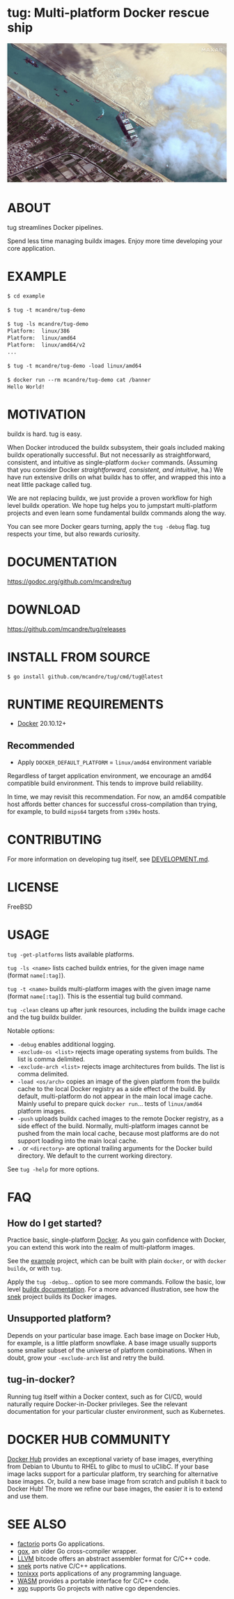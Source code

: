 # tug: Multi-platform Docker rescue ship

![logo](tug.png)

# ABOUT

tug streamlines Docker pipelines.

Spend less time managing buildx images. Enjoy more time developing your core application.

# EXAMPLE

```console
$ cd example

$ tug -t mcandre/tug-demo

$ tug -ls mcandre/tug-demo
Platform:  linux/386
Platform:  linux/amd64
Platform:  linux/amd64/v2
...

$ tug -t mcandre/tug-demo -load linux/amd64

$ docker run --rm mcandre/tug-demo cat /banner
Hello World!
```

# MOTIVATION

buildx is hard. tug is easy.

When Docker introduced the buildx subsystem, their goals included making buildx operationally successful. But not necessarily as straightforward, consistent, and intuitive as single-platform `docker` commands. (Assuming that you consider Docker *straightforward, consistent, and intuitive*, ha.) We have run extensive drills on what buildx has to offer, and wrapped this into a neat little package called tug.

We are not replacing buildx, we just provide a proven workflow for high level buildx operation. We hope tug helps you to jumpstart multi-platform projects and even learn some fundamental buildx commands along the way.

You can see more Docker gears turning, apply the `tug -debug` flag. tug respects your time, but also rewards curiosity.

# DOCUMENTATION

https://godoc.org/github.com/mcandre/tug

# DOWNLOAD

https://github.com/mcandre/tug/releases

# INSTALL FROM SOURCE

```console
$ go install github.com/mcandre/tug/cmd/tug@latest
```

# RUNTIME REQUIREMENTS

* [Docker](https://www.docker.com/) 20.10.12+

## Recommended

* Apply `DOCKER_DEFAULT_PLATFORM` = `linux/amd64` environment variable

Regardless of target application environment, we encourage an amd64 compatible build environment. This tends to improve build reliability.

In time, we may revisit this recommendation. For now, an amd64 compatible host affords better chances for successful cross-compilation than trying, for example, to build `mips64` targets from `s390x` hosts.

# CONTRIBUTING

For more information on developing tug itself, see [DEVELOPMENT.md](DEVELOPMENT.md).

# LICENSE

FreeBSD

# USAGE

`tug -get-platforms` lists available platforms.

`tug -ls <name>` lists cached buildx entries, for the given image name (format `name[:tag]`).

`tug -t <name>` builds multi-platform images with the given image name (format `name[:tag]`). This is the essential tug build command.

`tug -clean` cleans up after junk resources, including the buildx image cache and the tug buildx builder.

Notable options:

* `-debug` enables additional logging.
* `-exclude-os <list>` rejects image operating systems from builds. The list is comma delimited.
* `-exclude-arch <list>` rejects image architectures from builds. The list is comma delimited.
* `-load <os/arch>` copies an image of the given platform from the buildx cache to the local Docker registry as a side effect of the build. By default, multi-platform do not appear in the main local image cache. Mainly useful to prepare quick `docker run`... tests of `linux/amd64` platform images.
* `-push` uploads buildx cached images to the remote Docker registry, as a side effect of the build. Normally, multi-platform images cannot be pushed from the main local cache, because most platforms are do not support loading into the main local cache.
* `.` or `<directory>` are optional trailing arguments for the Docker build directory. We default to the current working directory.

See `tug -help` for more options.

# FAQ

## How do I get started?

Practice basic, single-platform [Docker](https://www.docker.com/). As you gain confidence with Docker, you can extend this work into the realm of multi-platform images.

See the [example](example/) project, which can be built with plain `docker`, or with `docker buildx`, or with `tug`.

Apply the `tug -debug`... option to see more commands. Follow the basic, low level [buildx documentation](https://docs.docker.com/buildx/working-with-buildx/). For a more advanced illustration, see how the [snek](https://github.com/mcandre/snek) project builds its Docker images.

## Unsupported platform?

Depends on your particular base image. Each base image on Docker Hub, for example, is a little platform snowflake. A base image usually supports some smaller subset of the universe of platform combinations. When in doubt, grow your `-exclude-arch` list and retry the build.

## tug-in-docker?

Running tug itself within a Docker context, such as for CI/CD, would naturally require Docker-in-Docker privileges. See the relevant documentation for your particular cluster environment, such as Kubernetes.

# DOCKER HUB COMMUNITY

[Docker Hub](https://hub.docker.com/) provides an exceptional variety of base images, everything from Debian to Ubuntu to RHEL to glibc to musl to uClibC. If your base image lacks support for a particular platform, try searching for alternative base images. Or, build a new base image from scratch and publish it back to Docker Hub! The more we refine our base images, the easier it is to extend and use them.

# SEE ALSO

* [factorio](https://github.com/mcandre/factorio) ports Go applications.
* [gox](https://github.com/mitchellh/gox), an older Go cross-compiler wrapper.
* [LLVM](https://llvm.org/) bitcode offers an abstract assembler format for C/C++ code.
* [snek](https://github.com/mcandre/snek) ports native C/C++ applications.
* [tonixxx](https://github.com/mcandre/tonixxx) ports applications of any programming language.
* [WASM](https://webassembly.org/) provides a portable interface for C/C++ code.
* [xgo](https://github.com/karalabe/xgo) supports Go projects with native cgo dependencies.
